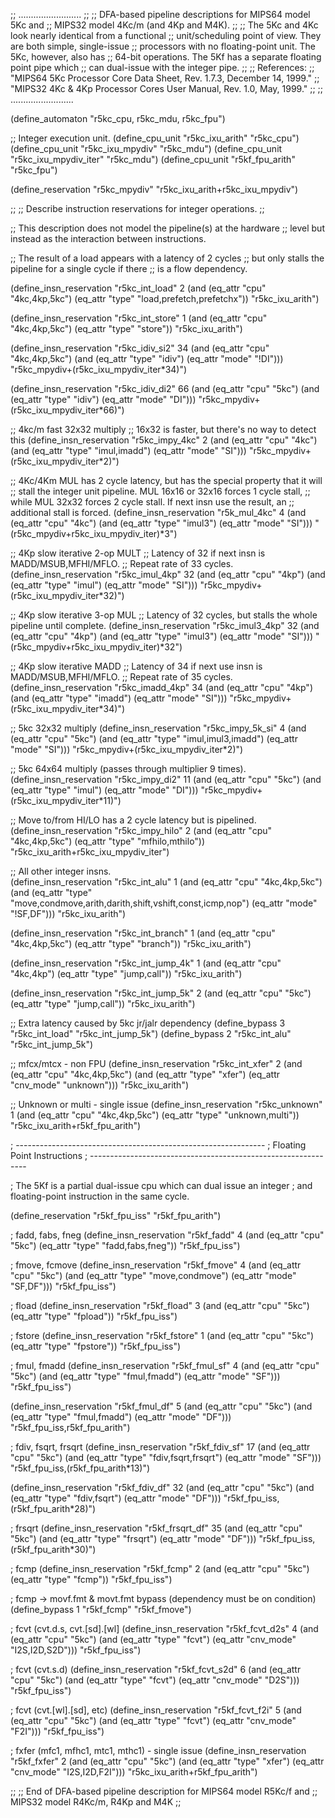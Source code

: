 ;; .........................
;;
;; DFA-based pipeline descriptions for MIPS64 model 5Kc and
;; MIPS32 model 4Kc/m (and 4Kp and M4K).
;;
;; The 5Kc and 4Kc look nearly identical from a functional
;; unit/scheduling point of view.  They are both simple, single-issue
;; processors with no floating-point unit.  The 5Kc, however, also has
;; 64-bit operations. The 5Kf has a separate floating point pipe which
;; can dual-issue with the integer pipe.
;; 
;; References:
;;   "MIPS64 5Kc Processor Core Data Sheet, Rev. 1.7.3, December 14, 1999."
;;   "MIPS32 4Kc & 4Kp Processor Cores User Manual, Rev. 1.0, May, 1999."
;;
;; .........................

(define_automaton "r5kc_cpu, r5kc_mdu, r5kc_fpu")

;; Integer execution unit.
(define_cpu_unit "r5kc_ixu_arith"       "r5kc_cpu")
(define_cpu_unit "r5kc_ixu_mpydiv"      "r5kc_mdu")
(define_cpu_unit "r5kc_ixu_mpydiv_iter" "r5kc_mdu")
(define_cpu_unit "r5kf_fpu_arith"       "r5kc_fpu")

(define_reservation "r5kc_mpydiv"       "r5kc_ixu_arith+r5kc_ixu_mpydiv")

;;
;; Describe instruction reservations for integer operations.
;;

;; This description does not model the pipeline(s) at the hardware
;; level but instead as the interaction between instructions.

;; The result of a load appears with a latency of 2 cycles
;; but only stalls the pipeline for a single cycle if there
;; is a flow dependency.

(define_insn_reservation "r5kc_int_load" 2 
  			 (and (eq_attr "cpu" "4kc,4kp,5kc")
			      (eq_attr "type" "load,prefetch,prefetchx"))
                         "r5kc_ixu_arith")

(define_insn_reservation "r5kc_int_store" 1 
  			 (and (eq_attr "cpu" "4kc,4kp,5kc")
			      (eq_attr "type" "store"))
                         "r5kc_ixu_arith")

(define_insn_reservation "r5kc_idiv_si2" 34 
  			 (and (eq_attr "cpu" "4kc,4kp,5kc")
			      (and (eq_attr "type" "idiv")
				   (eq_attr "mode" "!DI")))
                         "r5kc_mpydiv+(r5kc_ixu_mpydiv_iter*34)")

(define_insn_reservation "r5kc_idiv_di2" 66 
  			 (and (eq_attr "cpu" "5kc")
			      (and (eq_attr "type" "idiv")
				   (eq_attr "mode" "DI")))
                         "r5kc_mpydiv+(r5kc_ixu_mpydiv_iter*66)")

;; 4kc/m fast 32x32 multiply
;; 16x32 is faster, but there's no way to detect this
(define_insn_reservation "r5kc_impy_4kc" 2 
  			 (and (eq_attr "cpu" "4kc")
			      (and (eq_attr "type" "imul,imadd")
				   (eq_attr "mode" "SI")))
                         "r5kc_mpydiv+(r5kc_ixu_mpydiv_iter*2)")

;; 4Kc/4Km MUL has 2 cycle latency, but has the special property that it will
;; stall the integer unit pipeline. MUL 16x16 or 32x16 forces 1 cycle stall,
;; while MUL 32x32 forces 2 cycle stall.  If next insn use the result, an
;; additional stall is forced.
(define_insn_reservation "r5k_mul_4kc" 4
                         (and (eq_attr "cpu" "4kc")
			      (and (eq_attr "type" "imul3")
				   (eq_attr "mode" "SI")))
			 "(r5kc_mpydiv+r5kc_ixu_mpydiv_iter)*3")

;; 4Kp slow iterative 2-op MULT
;; Latency of 32 if next insn is MADD/MSUB,MFHI/MFLO.
;; Repeat rate of 33 cycles.
(define_insn_reservation "r5kc_imul_4kp" 32
  			 (and (eq_attr "cpu" "4kp")
			      (and (eq_attr "type" "imul")
				   (eq_attr "mode" "SI")))
                         "r5kc_mpydiv+(r5kc_ixu_mpydiv_iter*32)")

;; 4Kp slow iterative 3-op MUL
;; Latency of 32 cycles, but stalls the whole pipeline until complete.
(define_insn_reservation "r5kc_imul3_4kp" 32
                         (and (eq_attr "cpu" "4kp")
			      (and (eq_attr "type" "imul3")
				   (eq_attr "mode" "SI")))
			 "(r5kc_mpydiv+r5kc_ixu_mpydiv_iter)*32")

;; 4Kp slow iterative MADD
;; Latency of 34 if next use insn is MADD/MSUB,MFHI/MFLO.
;; Repeat rate of 35 cycles.
(define_insn_reservation "r5kc_imadd_4kp" 34
                         (and (eq_attr "cpu" "4kp")
			      (and (eq_attr "type" "imadd")
				   (eq_attr "mode" "SI")))
                         "r5kc_mpydiv+(r5kc_ixu_mpydiv_iter*34)")

;; 5kc 32x32 multiply
(define_insn_reservation "r5kc_impy_5k_si" 4 
  			 (and (eq_attr "cpu" "5kc")
			      (and (eq_attr "type" "imul,imul3,imadd")
				   (eq_attr "mode" "SI")))
                         "r5kc_mpydiv+(r5kc_ixu_mpydiv_iter*2)")

;; 5kc 64x64 multiply (passes through multiplier 9 times).
(define_insn_reservation "r5kc_impy_di2" 11 
  			 (and (eq_attr "cpu" "5kc")
			      (and (eq_attr "type" "imul")
				   (eq_attr "mode" "DI")))
                         "r5kc_mpydiv+(r5kc_ixu_mpydiv_iter*11)")

;; Move to/from HI/LO has a 2 cycle latency but is pipelined.
(define_insn_reservation "r5kc_impy_hilo" 2 
			 (and (eq_attr "cpu" "4kc,4kp,5kc")
			      (eq_attr "type" "mfhilo,mthilo"))
                         "r5kc_ixu_arith+r5kc_ixu_mpydiv_iter")

;; All other integer insns.  
(define_insn_reservation "r5kc_int_alu" 1 
  			 (and (eq_attr "cpu" "4kc,4kp,5kc")
			      (and (eq_attr "type" "move,condmove,arith,darith,shift,vshift,const,icmp,nop")
				   (eq_attr "mode" "!SF,DF")))
  			 "r5kc_ixu_arith")

(define_insn_reservation "r5kc_int_branch" 1 
  			 (and (eq_attr "cpu" "4kc,4kp,5kc")
			      (eq_attr "type" "branch"))
  			 "r5kc_ixu_arith")

(define_insn_reservation "r5kc_int_jump_4k" 1 
			 (and (eq_attr "cpu" "4kc,4kp")
			      (eq_attr "type" "jump,call"))
  			 "r5kc_ixu_arith")

(define_insn_reservation "r5kc_int_jump_5k" 2 
  			 (and (eq_attr "cpu" "5kc")
			      (eq_attr "type" "jump,call"))
  	                 "r5kc_ixu_arith")

;; Extra latency caused by 5kc jr/jalr dependency 
(define_bypass 3 "r5kc_int_load" "r5kc_int_jump_5k")
(define_bypass 2 "r5kc_int_alu" "r5kc_int_jump_5k")

;; mfcx/mtcx - non FPU
(define_insn_reservation "r5kc_int_xfer" 2 
  			 (and (eq_attr "cpu" "4kc,4kp,5kc")
			      (and (eq_attr "type" "xfer")
				   (eq_attr "cnv_mode" "unknown")))
                         "r5kc_ixu_arith")

;; Unknown or multi - single issue
(define_insn_reservation "r5kc_unknown" 1 
			 (and (eq_attr "cpu" "4kc,4kp,5kc")
			      (eq_attr "type" "unknown,multi"))
                         "r5kc_ixu_arith+r5kf_fpu_arith")

; --------------------------------------------------------------
; Floating Point Instructions
; --------------------------------------------------------------

; The 5Kf is a partial dual-issue cpu which can dual issue an integer 
; and floating-point instruction in the same cycle.

(define_reservation "r5kf_fpu_iss"	"r5kf_fpu_arith")

; fadd, fabs, fneg
(define_insn_reservation "r5kf_fadd" 4 
                         (and (eq_attr "cpu" "5kc")
			      (eq_attr "type" "fadd,fabs,fneg"))
			 "r5kf_fpu_iss")

; fmove, fcmove
(define_insn_reservation "r5kf_fmove" 4 
                         (and (eq_attr "cpu" "5kc")
			      (and (eq_attr "type" "move,condmove")
				   (eq_attr "mode" "SF,DF")))
			 "r5kf_fpu_iss")

; fload
(define_insn_reservation "r5kf_fload" 3 
  			 (and (eq_attr "cpu" "5kc")
			      (eq_attr "type" "fpload"))
			 "r5kf_fpu_iss")

; fstore
(define_insn_reservation "r5kf_fstore" 1 
                         (and (eq_attr "cpu" "5kc")
			      (eq_attr "type" "fpstore"))
			 "r5kf_fpu_iss")

; fmul, fmadd
(define_insn_reservation "r5kf_fmul_sf" 4 
                         (and (eq_attr "cpu" "5kc")
			      (and (eq_attr "type" "fmul,fmadd")
				   (eq_attr "mode" "SF")))
			 "r5kf_fpu_iss")

(define_insn_reservation "r5kf_fmul_df" 5 
                         (and (eq_attr "cpu" "5kc")
			      (and (eq_attr "type" "fmul,fmadd")
				   (eq_attr "mode" "DF")))
			 "r5kf_fpu_iss,r5kf_fpu_arith")

; fdiv, fsqrt, frsqrt
(define_insn_reservation "r5kf_fdiv_sf" 17 
                         (and (eq_attr "cpu" "5kc")
			      (and (eq_attr "type" "fdiv,fsqrt,frsqrt")
				   (eq_attr "mode" "SF")))
			 "r5kf_fpu_iss,(r5kf_fpu_arith*13)")

(define_insn_reservation "r5kf_fdiv_df" 32 
                         (and (eq_attr "cpu" "5kc")
			      (and (eq_attr "type" "fdiv,fsqrt")
				   (eq_attr "mode" "DF")))
			 "r5kf_fpu_iss,(r5kf_fpu_arith*28)")

; frsqrt
(define_insn_reservation "r5kf_frsqrt_df" 35 
                         (and (eq_attr "cpu" "5kc")
			      (and (eq_attr "type" "frsqrt")
				   (eq_attr "mode" "DF")))
			 "r5kf_fpu_iss,(r5kf_fpu_arith*30)")

; fcmp
(define_insn_reservation "r5kf_fcmp" 2 
                         (and (eq_attr "cpu" "5kc")
			      (eq_attr "type" "fcmp"))
			 "r5kf_fpu_iss")

; fcmp -> movf.fmt & movt.fmt bypass (dependency must be on condition)
(define_bypass 1 "r5kf_fcmp" "r5kf_fmove")

; fcvt (cvt.d.s, cvt.[sd].[wl]
(define_insn_reservation "r5kf_fcvt_d2s" 4 
                         (and (eq_attr "cpu" "5kc")
			      (and (eq_attr "type" "fcvt")
				   (eq_attr "cnv_mode" "I2S,I2D,S2D")))
			 "r5kf_fpu_iss")

; fcvt (cvt.s.d)
(define_insn_reservation "r5kf_fcvt_s2d" 6 
                         (and (eq_attr "cpu" "5kc")
			      (and (eq_attr "type" "fcvt")
				   (eq_attr "cnv_mode" "D2S")))
			 "r5kf_fpu_iss")

; fcvt (cvt.[wl].[sd], etc)
(define_insn_reservation "r5kf_fcvt_f2i" 5 
                         (and (eq_attr "cpu" "5kc")
			      (and (eq_attr "type" "fcvt")
				   (eq_attr "cnv_mode" "F2I")))
			 "r5kf_fpu_iss")

; fxfer (mfc1, mfhc1, mtc1, mthc1) - single issue
(define_insn_reservation "r5kf_fxfer" 2 
                         (and (eq_attr "cpu" "5kc")
			      (and (eq_attr "type" "xfer")
				   (eq_attr "cnv_mode" "I2S,I2D,F2I")))
                         "r5kc_ixu_arith+r5kf_fpu_arith")

;;
;; End of DFA-based pipeline description for MIPS64 model R5Kc/f and
;; MIPS32 model R4Kc/m, R4Kp and M4K
;;
